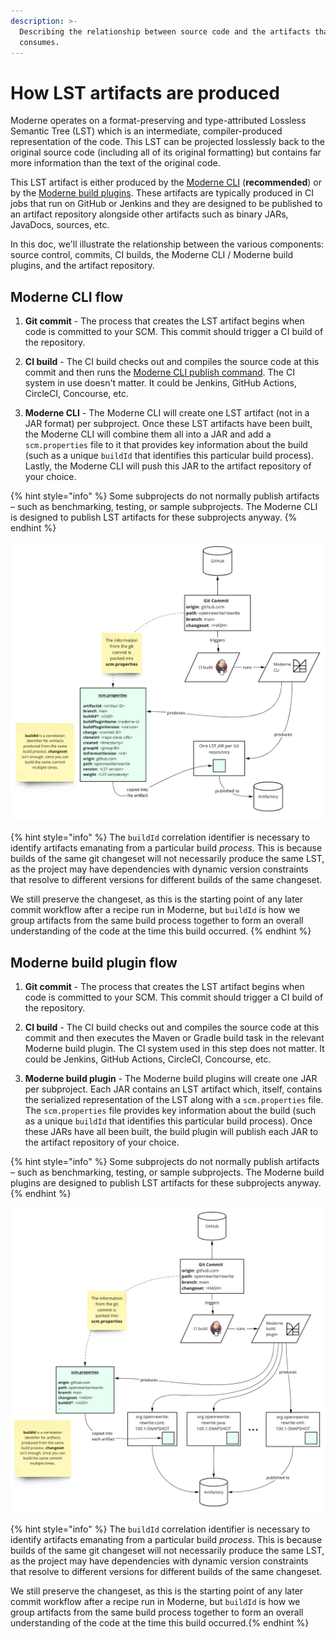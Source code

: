```yaml
---
description: >-
  Describing the relationship between source code and the artifacts that Moderne
  consumes.
---
```


# How LST artifacts are produced

Moderne operates on a format-preserving and type-attributed Lossless Semantic Tree (LST) which is an intermediate, compiler-produced representation of the code. This LST can be projected losslessly back to the original source code (including all of its original formatting) but contains far more information than the text of the original code.

This LST artifact is either produced by the [Moderne CLI](/cli/cli-intro.md) (**recommended**) or by the [Moderne build plugins](/how-to/integrating-private-code.md#mavengradle-plugins). These artifacts are typically produced in CI jobs that run on GitHub or Jenkins and they are designed to be published to an artifact repository alongside other artifacts such as binary JARs, JavaDocs, sources, etc.

In this doc, we'll illustrate the relationship between the various components: source control, commits, CI builds, the Moderne CLI / Moderne build plugins, and the artifact repository.

## Moderne CLI flow

1. **Git commit** - The process that creates the LST artifact begins when code is committed to your SCM. This commit should trigger a CI build of the repository.

2. **CI build** - The CI build checks out and compiles the source code at this commit and then runs the [Moderne CLI publish command](/cli/cli-intro.md#publish). The CI system in use doesn't matter. It could be Jenkins, GitHub Actions, CircleCI, Concourse, etc.

3. **Moderne CLI** - The Moderne CLI will create one LST artifact (not in a JAR format) per subproject. Once these LST artifacts have been built, the Moderne CLI will combine them all into a JAR and add a `scm.properties` file to it that provides key information about the build (such as a unique `buildId` that identifies this particular build process). Lastly, the Moderne CLI will push this JAR to the artifact repository of your choice.

{% hint style="info" %}
Some subprojects do not normally publish artifacts – such as benchmarking, testing, or sample subprojects. The Moderne CLI is designed to publish LST artifacts for these subprojects anyway.
{% endhint %}

![The flow of data from source control to LST artifacts in Artifactory](/.gitbook/assets/cli-lst-flow.png)

{% hint style="info" %}
The `buildId` correlation identifier is necessary to identify artifacts emanating from a particular build _process_. This is because builds of the same git changeset will not necessarily produce the same LST, as the project may have dependencies with dynamic version constraints that resolve to different versions for different builds of the same changeset. 

We still preserve the changeset, as this is the starting point of any later commit workflow after a recipe run in Moderne, but `buildId` is how we group artifacts from the same build process together to form an overall understanding of the code at the time this build occurred.
{% endhint %}

## Moderne build plugin flow

1. **Git commit** - The process that creates the LST artifact begins when code is committed to your SCM. This commit should trigger a CI build of the repository.

2. **CI build** - The CI build checks out and compiles the source code at this commit and then executes the Maven or Gradle build task in the relevant Moderne build plugin. The CI system used in this step does not matter. It could be Jenkins, GitHub Actions, CircleCI, Concourse, etc.

3. **Moderne build plugin** - The Moderne build plugins will create one JAR per subproject. Each JAR contains an LST artifact which, itself, contains the serialized representation of the LST along with a `scm.properties` file. The `scm.properties` file provides key information about the build (such as a unique `buildId` that identifies this particular build process). Once these JARs have all been built, the build plugin will publish each JAR to the artifact repository of your choice. 

{% hint style="info" %}
Some subprojects do not normally publish artifacts – such as benchmarking, testing, or sample subprojects. The Moderne build plugins are designed to publish LST artifacts for these subprojects anyway.
{% endhint %}

![The flow of data from source control to LST artifacts in Artifactory](/.gitbook/assets/plugin-lst-flow.png)

{% hint style="info" %}
The `buildId` correlation identifier is necessary to identify artifacts emanating from a particular build _process_. This is because builds of the same git changeset will not necessarily produce the same LST, as the project may have dependencies with dynamic version constraints that resolve to different versions for different builds of the same changeset. 

We still preserve the changeset, as this is the starting point of any later commit workflow after a recipe run in Moderne, but `buildId` is how we group artifacts from the same build process together to form an overall understanding of the code at the time this build occurred.{% endhint %}
